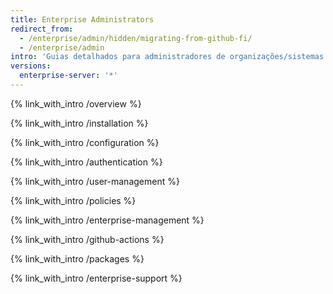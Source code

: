 ```yaml
---
title: Enterprise Administrators
redirect_from:
  - /enterprise/admin/hidden/migrating-from-github-fi/
  - /enterprise/admin
intro: 'Guias detalhados para administradores de organizações/sistemas e especialistas em segurança que vão implantar, configurar e gerenciar instâncias do GitHub Enterprise.'
versions:
  enterprise-server: '*'
---
```


{% link_with_intro /overview %}

{% link_with_intro /installation %}

{% link_with_intro /configuration %}

{% link_with_intro /authentication %}

{% link_with_intro /user-management %}

{% link_with_intro /policies %}

{% link_with_intro /enterprise-management %}

{% link_with_intro /github-actions %}

{% link_with_intro /packages %}

{% link_with_intro /enterprise-support %}
